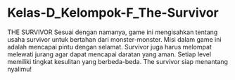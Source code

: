 # Kelas-D_Kelompok-F_The-Survivor
THE SURVIVOR Sesuai dengan namanya, game ini mengisahkan tentang usaha survivor untuk bertahan dari monster-monster. Misi dalam game ini adalah mencapai pintu dengan selamat. Survivor juga harus melompat melewati jurang agar dapat mencapai daratan yang aman. Setiap level memiliki tingkat kesulitan yang berbeda-beda. The survivor siap menantang nyalimu!

